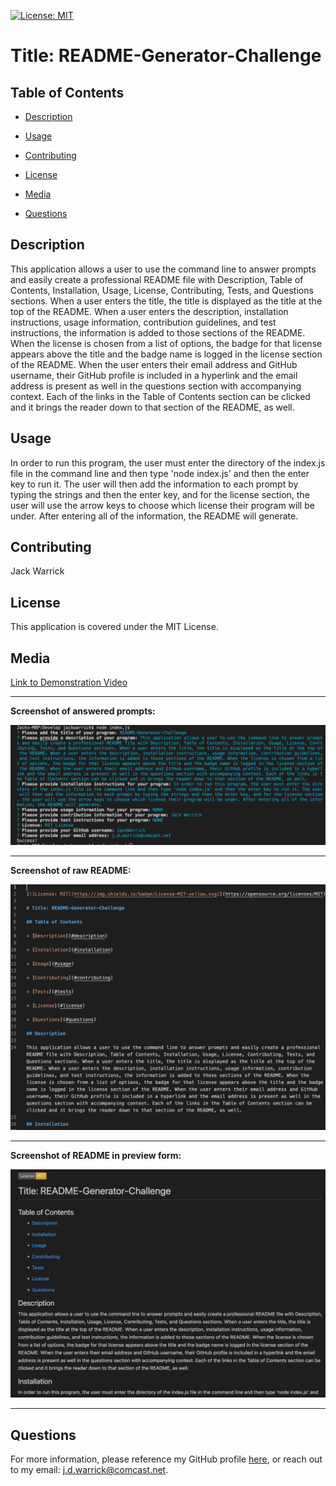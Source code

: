 
[![License: MIT](https://img.shields.io/badge/License-MIT-yellow.svg)](https://opensource.org/licenses/MIT)

# Title: README-Generator-Challenge 

## Table of Contents

* [Description](#description)

* [Usage](#usage)

* [Contributing](#contributing)

* [License](#license)

* [Media](#media)

* [Questions](#questions)

## Description

This application allows a user to use the command line to answer prompts and easily create a professional README file with Description, Table of Contents, Installation, Usage, License, Contributing, Tests, and Questions sections. When a user enters the title, the title is displayed as the title at the top of the README. When a user enters the description, installation instructions, usage information, contribution guidelines, and test instructions, the information is added to those sections of the README. When the license is chosen from a list of options, the badge for that license appears above the title and the badge name is logged in the license section of the README. When the user enters their email address and GitHub username, their GitHub profile is included in a hyperlink and the email address is present as well in the questions section with accompanying context. Each of the links in the Table of Contents section can be clicked and it brings the reader down to that section of the README, as well.

## Usage

In order to run this program, the user must enter the directory of the index.js file in the command line and then type 'node index.js' and then the enter key to run it. The user will then add the information to each prompt by typing the strings and then the enter key, and for the license section, the user will use the arrow keys to choose which license their program will be under. After entering all of the information, the README will generate.

## Contributing

Jack Warrick

## License

This application is covered under the MIT License.

## Media

[Link to Demonstration Video](https://drive.google.com/file/d/13a26kO73HPWWZWrM-rMdMXLnrwOnqYur/view)

-----

**Screenshot of answered prompts:**

![Screenshot of answered prompts](Develop/assets/README-generator-prompts-answered.jpeg)

-----

**Screenshot of raw README:**

![Screenshot of raw README](Develop/assets/README-raw-screenshot.jpeg)

-----

**Screenshot of README in preview form:**

![Screenshot of README in preview form](Develop/assets/README-preview-screenshot.jpeg)

-----


## Questions

For more information, please reference my GitHub profile [here](https://github.com/JackWarrick), or reach out to my email: j.d.warrick@comcast.net.

